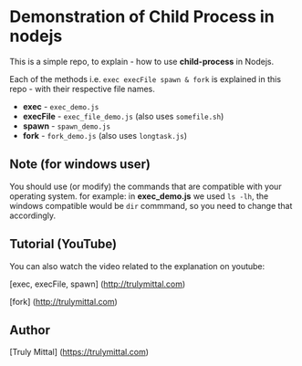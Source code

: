 # Demonstration of Child Process in nodejs

This is a simple repo, to explain - how to use **child-process** in Nodejs.

Each of the methods i.e. `exec execFile spawn & fork` is explained in this repo - with their respective file names.

- **exec** - `exec_demo.js`
- **execFile** - `exec_file_demo.js` (also uses `somefile.sh`)
- **spawn** - `spawn_demo.js`
- **fork** - `fork_demo.js` (also uses `longtask.js`)

## Note (for windows user)

You should use (or modify) the commands that are compatible with your operating system. for example: in **exec_demo.js** we used `ls -lh`, the windows compatible would be `dir` commmand, so you need to change that accordingly.

## Tutorial (YouTube)

You can also watch the video related to the explanation on youtube:

[exec, execFile, spawn] (http://trulymittal.com)

[fork] (http://trulymittal.com)

## Author

[Truly Mittal] (https://trulymittal.com)
